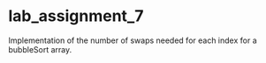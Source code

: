 # lab_assignment_7
Implementation of the number of swaps needed for each index for a bubbleSort array.
